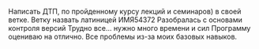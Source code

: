 Написать ДТП, по пройденному курсу лекций и семинаров) в своей ветке. Ветку назвать латиницей ИМЯ54372
Разобралась с основами контроля версий
Трудно все... нужно много времени и сил
Программу оцениваю на отлично. Все проблемы из-за моих базовых навыков.